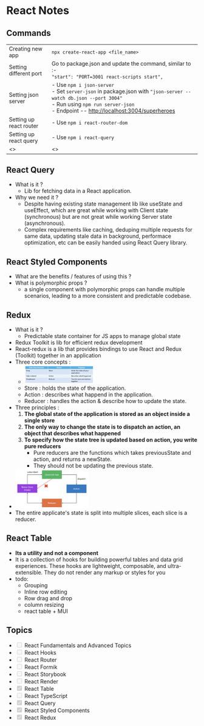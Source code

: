 # React Notes

## Commands 

|  |  |
|----------|----------|
| Creating new app | `npx create-react-app <file_name>` |
| Setting different port | Go to package.json and update the command, similar to :-<br> `"start": "PORT=3001 react-scripts start",`|
| Setting json server | - Use `npm i json-server` <br>- Set `server-json` in package.json with `"json-server --watch db.json --port 3004"` <br>- Run using `npm run server-json` <br> - Endpoint -- [http://localhost:3004/superheroes](http://localhost:3004/superheroes) |
| Setting up react router | - Use `npm i react-router-dom` |
| Setting up react query |  - Use `npm i react-query` |
| <> | <> |


## React Query 
- What is it ?
    - Lib for fetching data in a React application.
- Why we need it ? 
    - Despite having existing state management lib like useState and useEffect, which are great while working with Client state (synchronous) but are not great while working Server state (asynchronous).  
    - Complex requirements like caching, deduping multiple requests for same data, updating stale data in background, performace optimization, etc can be easily handed using React Query library.


## React Styled Components
- What are the benefits / features of using this ? 
- What is polymorphic props ? 
    - a single component with polymorphic props can handle multiple scenarios, leading to a more consistent and predictable codebase.

## Redux 
- What is it ? 
    - Predictable state container for JS apps to manage global state 
- Redux Toolkit is lib for efficient redux development 
- React-redux is a lib that provides bindings to use React and Redux (Toolkit) together in an application 
- Three core concepts : 
    - <img src="./images/image.png" alt="alt text" style="width: 40%;">
    - Store : holds the state of the application.
    - Action : describes what happend in the application. 
    - Reducer : handles the action & describe how to update the state.
- Three principles : 
    1. **The global state of the application is stored as an object inside a single store**
    2. **The only way to change the state is to dispatch an action, an object that describes what happened**
    3. **To specify how the state tree is updated based on action, you write pure reducers**
        - Pure reducers are the functions which takes previousState and action, and returns a newState. 
        - They should not be updating the previous state.
- <img src="./images/image-1.png" alt="alt text" style="width: 40%;">
- The entire applicate's state is split into multiple slices, each slice is a reducer.


## React Table 
- **Its a utility and not a component**
- It is a collection of hooks for building powerful tables and data grid experiences. These hooks are lightweight, composable, and ultra-extensible. They do not render any markup or styles for you
- todo:
    - Grouping
    - Inline row editing
    - Row drag and drop
    - column resizing
    - react table + MUI

## Topics 
- <input type="checkbox" disabled /> React Fundamentals and Advanced Topics
- <input type="checkbox" disabled /> React Hooks
- <input type="checkbox" disabled /> React Router
- <input type="checkbox" disabled /> React Formik
- <input type="checkbox" disabled /> React Storybook
- <input type="checkbox" disabled /> React Render
- <input type="checkbox" disabled checked /> React Table
- <input type="checkbox" disabled /> React TypeScript
- <input type="checkbox" disabled checked /> React Query
- <input type="checkbox" disabled checked /> React Styled Components
- <input type="checkbox" disabled checked /> React Redux

